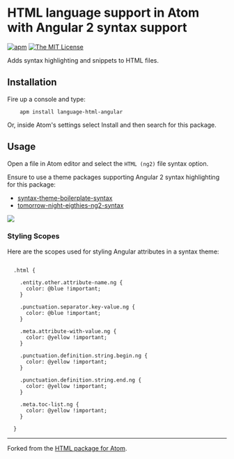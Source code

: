 # HTML language support in Atom with Angular 2 syntax support

[![apm](https://img.shields.io/apm/v/language-html-angular.svg)](https://atom.io/packages/language-html-angular)
[![The MIT License](https://img.shields.io/badge/license-MIT-orange.svg)](https://github.com/drootz/language-html-angular/blob/master/LICENSE.md)

Adds syntax highlighting and snippets to HTML files.

## Installation

Fire up a console and type:

        apm install language-html-angular

Or, inside Atom's settings select Install and then search for this package.

## Usage

Open a file in Atom editor and select the `HTML (ng2)` file syntax option.

Ensure to use a theme packages supporting Angular 2 syntax highlighting for this package:
- [syntax-theme-boilerplate-syntax](https://atom.io/themes/syntax-theme-boilerplate-syntax)
- [tomorrow-night-eigthies-ng2-syntax](https://atom.io/themes/tomorrow-night-eighties-ng2-syntax)

![](https://raw.githubusercontent.com/drootz/language-html-angular/master/img/preview-dark.png)

### Styling Scopes

Here are the scopes used for styling Angular attributes in a syntax theme:

````less

  .html {

    .entity.other.attribute-name.ng {
      color: @blue !important;
    }

    .punctuation.separator.key-value.ng {
      color: @blue !important;
    }

    .meta.attribute-with-value.ng {
      color: @yellow !important;
    }

    .punctuation.definition.string.begin.ng {
      color: @yellow !important;
    }

    .punctuation.definition.string.end.ng {
      color: @yellow !important;
    }

    .meta.toc-list.ng {
      color: @yellow !important;
    }

  }

````

***

Forked from the [HTML package for Atom](https://atom.io/packages/language-html).
